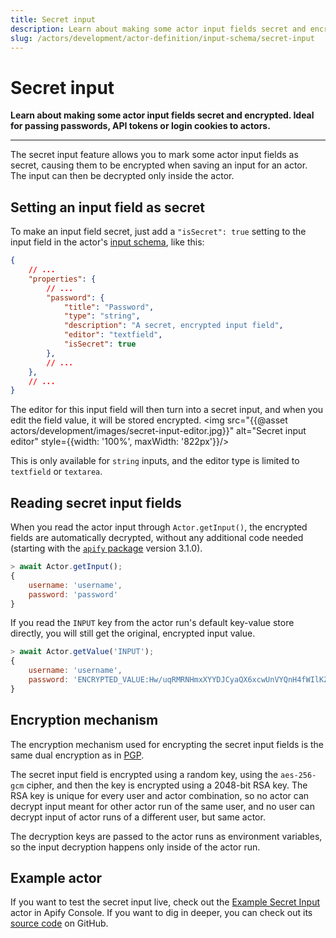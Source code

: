 ```yaml
---
title: Secret input
description: Learn about making some actor input fields secret and encrypted. Ideal for passing passwords, API tokens or login cookies to actors.
slug: /actors/development/actor-definition/input-schema/secret-input
---
```


# [](#secret-input)Secret input

**Learn about making some actor input fields secret and encrypted. Ideal for passing passwords, API tokens or login cookies to actors.**

---

The secret input feature allows you to mark some actor input fields as secret, causing them to be encrypted when saving an input for an actor. The input can then be decrypted only inside the actor.

## Setting an input field as secret

To make an input field secret, just add a `"isSecret": true` setting to the input field in the actor's [input schema](./index.md), like this:

<!-- eslint-skip -->
```json
{
    // ...
    "properties": {
        // ...
        "password": {
            "title": "Password",
            "type": "string",
            "description": "A secret, encrypted input field",
            "editor": "textfield",
            "isSecret": true
        },
        // ...
    },
    // ...
}
```

The editor for this input field will then turn into a secret input, and when you edit the field value, it will be stored encrypted.
<img src="{{@asset actors/development/images/secret-input-editor.jpg}}" alt="Secret input editor" style={{width: '100%', maxWidth: '822px'}}/>

This is only available for `string` inputs, and the editor type is limited to `textfield` or `textarea`.

## Reading secret input fields

When you read the actor input through `Actor.getInput()`, the encrypted fields are automatically decrypted, without any additional code needed (starting with the [`apify` package](https://www.npmjs.com/package/apify) version 3.1.0).

<!-- eslint-skip -->
```js
> await Actor.getInput();
{
    username: 'username',
    password: 'password'
}
```

If you read the `INPUT` key from the actor run's default key-value store directly, you will still get the original, encrypted input value.

<!-- eslint-skip -->
```js
> await Actor.getValue('INPUT');
{
    username: 'username',
    password: 'ENCRYPTED_VALUE:Hw/uqRMRNHmxXYYDJCyaQX6xcwUnVYQnH4fWIlKZL2Vhtq1rZmtoGXQSnhIXmF58+DjKlMZpTlK2zN3YUXk1ylzU6LfXyysOG/PISAfwm27FUgy3IfdgMyQggQ4MydLzdlzefX0mPRyixBviRcFhRTC+K7nK9lkATt3wJpj91YAZm104ZYkcd5KmsU2JX39vxN0A0lX53NjIenzs3wYPaPYLdjKIe+nqG9fHlL7kALyi7Htpy91ZgnQJ1s9saJRkKfWXvmLYIo5db69zU9dGCeJzUc0ca154O+KYYP7QTebJxqZNQsC8EH6sVMQU3W0qYKjuN8fUm1fRzyw/kKFacQ==:VfQd2ZbUt3S0RZ2ciywEWYVBbTTZOTiy'
}
```

## Encryption mechanism

The encryption mechanism used for encrypting the secret input fields is the same dual encryption as in [PGP](https://en.wikipedia.org/wiki/Pretty_Good_Privacy#/media/File:PGP_diagram.svg).

The secret input field is encrypted using a random key, using the `aes-256-gcm` cipher, and then the key is encrypted using a 2048-bit RSA key.
The RSA key is unique for every user and actor combination, so no actor can decrypt input meant for other actor run of the same user, and no user can decrypt input of actor runs of a different user, but same actor.

The decryption keys are passed to the actor runs as environment variables, so the input decryption happens only inside of the actor run.

## Example actor

If you want to test the secret input live, check out the [Example Secret Input](https://console.apify.com/actors/O3S2UlSKzkcnFHRRA) actor in Apify Console.
If you want to dig in deeper, you can check out its [source code](https://github.com/apify/actor-example-secret-input) on GitHub.
